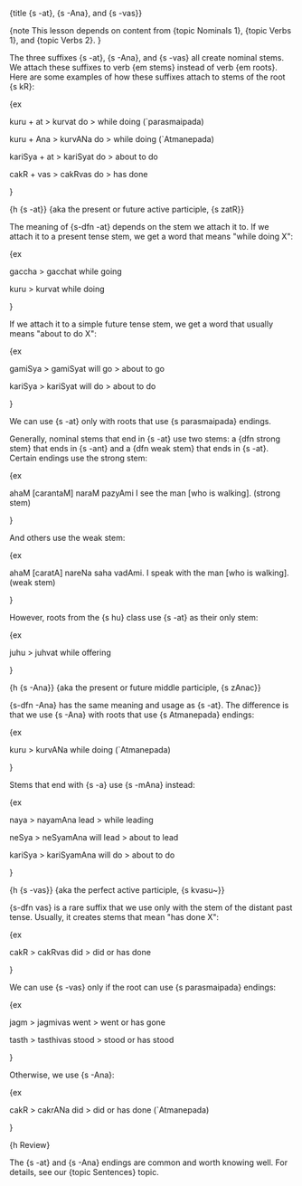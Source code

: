 {title {s -at}, {s -Ana}, and {s -vas}}

{note
This lesson depends on content from {topic Nominals 1}, {topic Verbs 1}, and
{topic Verbs 2}.
}

The three suffixes {s -at}, {s -Ana}, and {s -vas} all create nominal stems.
We attach these suffixes to verb {em stems} instead of verb {em roots}. Here
are some examples of how these suffixes attach to stems of the root {s kR}:

{ex

kuru + at > kurvat
do > while doing (`parasmaipada)

kuru + Ana > kurvANa
do > while doing (`Atmanepada)

kariSya + at > kariSyat
do > about to do

cakR + vas > cakRvas
do > has done

}


{h {s -at}}
{aka the present or future active participle, {s zatR}}

The meaning of {s-dfn -at} depends on the stem we attach it to. If we attach it
to a present tense stem, we get a word that means "while doing X":

{ex

gaccha > gacchat
while going

kuru > kurvat
while doing

}

If we attach it to a simple future tense stem, we get a word that usually means
"about to do X":

{ex

gamiSya > gamiSyat
will go > about to go

kariSya > kariSyat
will do > about to do

}

We can use {s -at} only with roots that use {s parasmaipada} endings.

Generally, nominal stems that end in {s -at} use two stems: a {dfn strong stem}
that ends in {s -ant} and a {dfn weak stem} that ends in {s -at}. Certain
endings use the strong stem:

{ex

ahaM [carantaM] naraM pazyAmi
I see the man [who is walking].
(strong stem)

}

And others use the weak stem:

{ex

ahaM [caratA] nareNa saha vadAmi.
I speak with the man [who is walking].
(weak stem)

}

However, roots from the {s hu} class use {s -at} as their only stem:

{ex

juhu > juhvat
while offering

}


{h {s -Ana}}
{aka the present or future middle participle, {s zAnac}}


{s-dfn -Ana} has the same meaning and usage as {s -at}. The difference is that
we use {s -Ana} with roots that use {s Atmanepada} endings:

{ex

kuru > kurvANa
while doing (`Atmanepada)

}

Stems that end with {s -a} use {s -mAna} instead:

{ex

naya > nayamAna
lead > while leading

neSya > neSyamAna
will lead > about to lead

kariSya > kariSyamAna
will do > about to do

}


{h {s -vas}}
{aka the perfect active participle, {s kvasu~}}

{s-dfn vas} is a rare suffix that we use only with the stem of the distant past
tense. Usually, it creates stems that mean "has done X":

{ex

cakR > cakRvas
did > did or has done

}

We can use {s -vas} only if the root can use {s parasmaipada} endings:

{ex

jagm > jagmivas
went > went or has gone

tasth > tasthivas
stood > stood or has stood

}

Otherwise, we use {s -Ana}:

{ex

cakR > cakrANa
did > did or has done (`Atmanepada)

}


{h Review}

The {s -at} and {s -Ana} endings are common and worth knowing well. For
details, see our {topic Sentences} topic.
